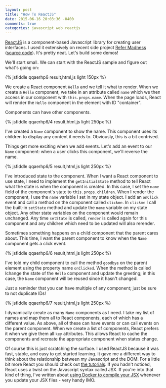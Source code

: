 ```yaml
---
layout: post
title: "How To ReactJS"
date: 2015-06-16 20:03:36 -0400
comments: true
categories: javascript web reactjs
---
```


[ReactJS](http://facebook.github.io/react/) is a component-based Javascript library for creating user interfaces. I used it extensively on recent side project [Refer Madness](https://www.refer-madness.com) ([source code](https://github.com/larryprice/refermadness)). It's pretty neat. Let's build some demos!

We'll start small. We can start with the ReactJS sample and figure out what's going on:

{% jsfiddle qqaerhp6 result,html,js light 150px %}

We create a React component `Hello` and we tell it what to render. When we create a `Hello` component, we take in an attribute called `name` which we then access in our component with `this.props.name`. When the page loads, React will render the `Hello` component in the element with ID "container".

Components can have other components.

{% jsfiddle qqaerhp6/4 result,html,js light 250px %}

I've created a `Name` component to show the name. This component uses its children to display any content it needs to. Obviously, this is a bit contrived.

Things get more exciting when we add events. Let's add an event to our `Name` component: when a user clicks this component, we'll reverse the name.

{% jsfiddle qqaerhp6/5 result,html,js light 250px %}

I've introduced state to the component. When I want a React component to use state, I need to implement the `getInitialState` method to tell React what the state is when the component is created. In this case, I set the `name` field of the component's state to `this.props.children`. When I render the component, I use the `name` variable I set in my state object. I add an `onClick` event and call a method on the component called `clickme`. In `clickme` I call the built-in `setState` method and update the `name` variable on my state object. Any other state variables on the component would remain unchanged. Any time `setState` is called, `render` is called again for this component and any children which need to be updated will also rerender.

Sometimes something happens on a child component that the parent cares about. This time, I want the parent component to know when the `Name` component gets a click event.

{% jsfiddle qqaerhp6/6 result,html,js light 250px %}

I've told my child component to call the method `goodbye` on the parent element using the property name `onClicked`. When the method is called Ichange the state of the `Hello` component and update the greeting; in this case, the `Name` component will be reused since it hasn't changed.

Just a reminder that you can have multiple of any component; just be sure to not duplicate IDs!

{% jsfiddle qqaerhp6/7 result,html,js light 250px %}

I dynamically create as many `Name` components as I need. I take my list of names and map them all to React components, each of which has a different value. As above, all of these can have events or can call events on the parent component. When we create a list of components, React prefers it when we give them all `key` attributes. This allows React to cache the components and recreate the appropriate component when states change.

Of course this is just scratching the surface. I used ReactJS because it was fast, stable, and easy to get started learning. It gave me a different way to think about the relationship between my Javascript and the DOM. For a little bit more React you should check out [the tutorials](http://facebook.github.io/react/docs/tutorial.html). If you hadn't noticed, React uses a twist on the Javascript syntax called JSX. If you're into that kind of thing, I've written about [using Docker to compile your JSX](/blog/2015/06/08/compile-jsx-with-docker/) whenever you update your JSX files - very handy IMO.
